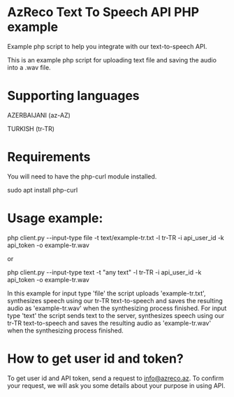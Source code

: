 # AzReco Text To Speech API PHP example
Example php script to help you integrate with our text-to-speech API.

This is an example php script for uploading text file and saving the audio into a .wav file.

# Supporting languages
AZERBAIJANI (az-AZ)

TURKISH  (tr-TR)

# Requirements

You will need to have the php-curl module installed.

sudo apt install php-curl

# Usage example:

php client.py --input-type file -t text/example-tr.txt -l tr-TR -i api_user_id -k api_token -o example-tr.wav  

or

php client.py --input-type text -t "any text" -l tr-TR -i api_user_id -k api_token -o example-tr.wav  

In this example for input type 'file' the script uploads 'example-tr.txt', synthesizes speech using our tr-TR text-to-speech and saves the resulting audio as 'example-tr.wav' when the synthesizing process finished. For input type 'text' the script sends text to the server, synthesizes speech using our tr-TR text-to-speech and saves the resulting audio as 'example-tr.wav' when the synthesizing process finished.


# How to get user id and token?

To get user id and API token, send a request to info@azreco.az.
To confirm your request, we will ask you some details about your purpose in using API.
